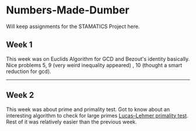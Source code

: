# Numbers-Made-Dumber
Will keep assignments for the STAMATICS Project here.

## Week 1
This week was on Euclids Algorithm for GCD and Bezout's identity basically. Nice problems 5, 9 (very weird inequality appeared) , 10 (thought a smart reduction for gcd).

---

## Week 2
This week was about prime and primality test. Got to know about an interesting algorithm to check for large primes [Lucas–Lehmer primality test](https://en.wikipedia.org/wiki/Lucas%E2%80%93Lehmer_primality_test). Rest of it was relatively easier than the previous week.  
